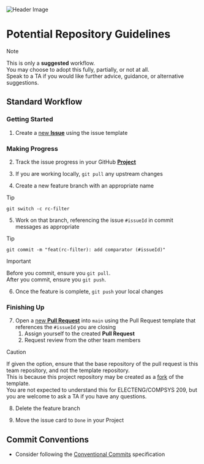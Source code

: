 ![Header Image](https://github.com/ee209-2020class/ee209-2020class.github.io/blob/master/ExtraInfo/logo.png)

# Potential Repository Guidelines

> [!NOTE]
> This is only a **suggested** workflow.  
> You may choose to adopt this fully, partially, or not at all.  
> Speak to a TA if you would like further advice, guidance, or alternative suggestions.

## Standard Workflow

### Getting Started

1. Create a [new **Issue**](../../../issues/new) using the issue template

### Making Progress

2. Track the issue progress in your GitHub [**Project**](../../../projects)

3. If you are working locally, `git pull` any upstream changes

4. Create a new feature branch with an appropriate name
> [!TIP]
> `git switch -c rc-filter`
 
5. Work on that branch, referencing the issue `#issueId` in commit messages as appropriate
> [!TIP]
> `git commit -m "feat(rc-filter): add comparator (#issueId)"`

> [!IMPORTANT]
> Before you commit, ensure you `git pull`.  
> After you commit, ensure you `git push`.
 
6. Once the feature is complete, `git push` your local changes

### Finishing Up

7. Open a [new **Pull Request**](../../../compare) into `main` using the Pull Request template that references the `#issueId` you are closing
	1. Assign yourself to the created **Pull Request**
	2. Request review from the other team members
 
> [!CAUTION]
> If given the option, ensure that the base repository of the pull request is this team repository, and not the template repository.  
> This is because this project repository may be created as a [fork](https://docs.github.com/en/pull-requests/collaborating-with-pull-requests/working-with-forks/about-forks) of the template.  
> You are not expected to understand this for ELECTENG/COMPSYS 209, but you are welcome to ask a TA if you have any questions.
 
8. Delete the feature branch

9. Move the issue card to `Done` in your Project

## Commit Conventions

- Consider following the [Conventional Commits](https://www.conventionalcommits.org/en/v1.0.0/) specification
